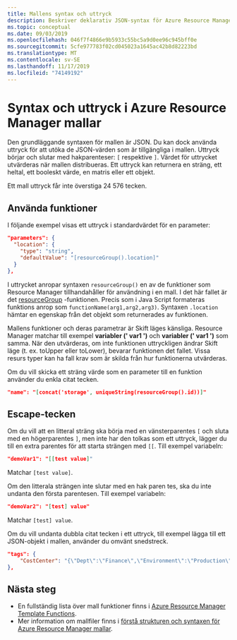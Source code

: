 ```yaml
---
title: Mallens syntax och uttryck
description: Beskriver deklarativ JSON-syntax för Azure Resource Manager mallar.
ms.topic: conceptual
ms.date: 09/03/2019
ms.openlocfilehash: 046f7f4866e9b5933c55bc5a9d0ee96c945bff0e
ms.sourcegitcommit: 5cfe977783f02cd045023a1645ac42b8d82223bd
ms.translationtype: MT
ms.contentlocale: sv-SE
ms.lasthandoff: 11/17/2019
ms.locfileid: "74149192"
---
```

# <a name="syntax-and-expressions-in-azure-resource-manager-templates"></a>Syntax och uttryck i Azure Resource Manager mallar

Den grundläggande syntaxen för mallen är JSON. Du kan dock använda uttryck för att utöka de JSON-värden som är tillgängliga i mallen.  Uttryck börjar och slutar med hakparenteser: `[` respektive `]`. Värdet för uttrycket utvärderas när mallen distribueras. Ett uttryck kan returnera en sträng, ett heltal, ett booleskt värde, en matris eller ett objekt.

Ett mall uttryck får inte överstiga 24 576 tecken.

## <a name="use-functions"></a>Använda funktioner

I följande exempel visas ett uttryck i standardvärdet för en parameter:

```json
"parameters": {
  "location": {
    "type": "string",
    "defaultValue": "[resourceGroup().location]"
  }
},
```

I uttrycket anropar syntaxen `resourceGroup()` en av de funktioner som Resource Manager tillhandahåller för användning i en mall. I det här fallet är det [resourceGroup](resource-group-template-functions-resource.md#resourcegroup) -funktionen. Precis som i Java Script formateras funktions anrop som `functionName(arg1,arg2,arg3)`. Syntaxen `.location` hämtar en egenskap från det objekt som returnerades av funktionen.

Mallens funktioner och deras parametrar är Skift läges känsliga. Resource Manager matchar till exempel **variabler (' var1 ')** och **variabler (' var1 ')** som samma. När den utvärderas, om inte funktionen uttryckligen ändrar Skift läge (t. ex. toUpper eller toLower), bevarar funktionen det fallet. Vissa resurs typer kan ha fall krav som är skilda från hur funktionerna utvärderas.

Om du vill skicka ett sträng värde som en parameter till en funktion använder du enkla citat tecken.

```json
"name": "[concat('storage', uniqueString(resourceGroup().id))]"
```

## <a name="escape-characters"></a>Escape-tecken

Om du vill att en litteral sträng ska börja med en vänsterparentes `[` och sluta med en högerparentes `]`, men inte har den tolkas som ett uttryck, lägger du till en extra parentes för att starta strängen med `[[`. Till exempel variabeln:

```json
"demoVar1": "[[test value]"
```

Matchar `[test value]`.

Om den litterala strängen inte slutar med en hak paren tes, ska du inte undanta den första parentesen. Till exempel variabeln:

```json
"demoVar2": "[test] value"
```

Matchar `[test] value`.

Om du vill undanta dubbla citat tecken i ett uttryck, till exempel lägga till ett JSON-objekt i mallen, använder du omvänt snedstreck.

```json
"tags": {
    "CostCenter": "{\"Dept\":\"Finance\",\"Environment\":\"Production\"}"
},
```

## <a name="next-steps"></a>Nästa steg

* En fullständig lista över mall funktioner finns i [Azure Resource Manager Template Functions](resource-group-template-functions.md).
* Mer information om mallfiler finns i [förstå strukturen och syntaxen för Azure Resource Manager mallar](resource-group-authoring-templates.md).

